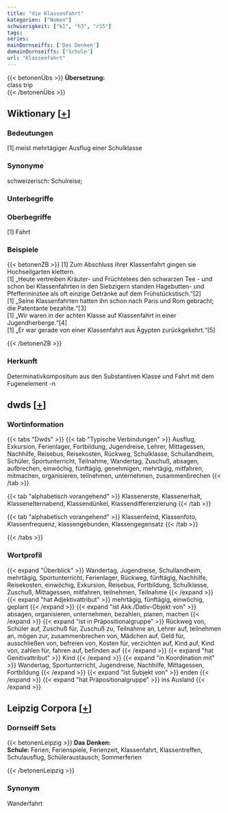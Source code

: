 ```yaml
---
title: "die Klassenfahrt"
kategorien: ["Nomen"]
schwierigkeit: ["k1", "h3", "r15"]
tags:
series:
mainDornseiffs: ['Das Denken']
domainDornseiffs: ['Schule']
url: "Klassenfahrt"
---
```


{{< betonenÜbs >}}
**Übersetzung:**  
class trip  
{{< /betonenÜbs >}}

## Wiktionary [[+](https://de.wiktionary.org/wiki/Klassenfahrt)]

### Bedeutungen
[1] meist mehrtägiger Ausflug einer Schulklasse  

### Synonyme
schweizerisch: Schulreise;  

### Unterbegriffe

### Oberbegriffe
[1] Fahrt  

### Beispiele
{{< betonenZB >}}
[1] Zum Abschluss ihrer Klassenfahrt gingen sie Hochseilgarten klettern.  
[1] „Heute vertreiben Kräuter- und Früchtetees den schwarzen Tee - und schon bei Klassenfahrten in den Siebzigern standen Hagebutten- und Pfefferminztee als oft einzige Getränke auf dem Frühstückstisch.“[2]  
[1] „Seine Klassenfahrten hatten ihn schon nach Paris und Rom gebracht; die Patentante bezahlte.“[3]  
[1] „Wir waren in der achten Klasse auf Klassenfahrt in einer Jugendherberge.“[4]  
[1] „Er war gerade von einer Klassenfahrt aus Ägypten zurückgekehrt.“[5]  

{{< /betonenZB >}}
### Herkunft
Determinativkompositum aus den Substantiven Klasse und Fahrt mit dem Fugenelement -n  



## dwds [[+](https://www.dwds.de/wb/Klassenfahrt)]

### Wortinformation
{{< tabs "Dwds" >}}
{{< tab "Typische Verbindungen" >}}
Ausflug, Exkursion, Ferienlager, Fortbildung, Jugendreise, Lehrer, Mittagessen, Nachhilfe, Reisebus, Reisekosten, Rückweg, Schulklasse, Schullandheim, Schüler, Sportunterricht, Teilnahme, Wandertag, Zuschuß, absagen, aufbrechen, einwöchig, fünftägig, genehmigen, mehrtägig, mitfahren, mitmachen, organisieren, teilnehmen, unternehmen, zusammenbrechen
{{< /tab >}}

{{< tab "alphabetisch vorangehend" >}}
Klassenerste, Klassenerhalt, Klassenelternabend, Klassendünkel, Klassendifferenzierung
{{< /tab >}}

{{< tab "alphabetisch vorangehend" >}}
Klassenfeind, Klassenfoto, Klassenfrequenz, klassengebunden, Klassengegensatz
{{< /tab >}}

{{< /tabs >}}

### Wortprofil
{{< expand "Überblick" >}} Wandertag, Jugendreise, Schullandheim, mehrtägig, Sportunterricht, Ferienlager, Rückweg, fünftägig, Nachhilfe, Reisekosten, einwöchig, Exkursion, Reisebus, Fortbildung, Schulklasse, Zuschuß, Mittagessen, mitfahren, teilnehmen, Teilnahme {{< /expand >}}
{{< expand "hat Adjektivattribut" >}} mehrtägig, fünftägig, einwöchig, geplant {{< /expand >}}
{{< expand "ist Akk./Dativ-Objekt von" >}} absagen, organisieren, unternehmen, bezahlen, planen, machen {{< /expand >}}
{{< expand "ist in Präpositionalgruppe" >}} Rückweg von, Schüler auf, Zuschuß für, Zuschuß zu, Teilnahme an, Lehrer auf, teilnehmen an, mögen zur, zusammenbrechen von, Mädchen auf, Geld für, ausschließen von, befreien von, Kosten für, verzichten auf, Kind auf, Kind von, zahlen für, fahren auf, befinden auf {{< /expand >}}
{{< expand "hat Genitivattribut" >}} Kind {{< /expand >}}
{{< expand "in Koordination mit" >}} Wandertag, Sportunterricht, Jugendreise, Nachhilfe, Mittagessen, Fortbildung {{< /expand >}}
{{< expand "ist Subjekt von" >}} enden {{< /expand >}}
{{< expand "hat Präpositionalgruppe" >}} ins Ausland {{< /expand >}}

## Leipzig Corpora [[+](https://corpora.uni-leipzig.de/en/res?word=Klassenfahrt&corpusId=deu_newscrawl-public_2018)]

### Dornseiff Sets
{{< betonenLeipzig >}}
**Das Denken:**  
**Schule:** Ferien, Ferienspiele, Ferienzeit, Klassenfahrt, Klassentreffen, Schulausflug, Schüleraustausch, Sommerferien  

{{< /betonenLeipzig >}}

### Synonym
Wanderfahrt

